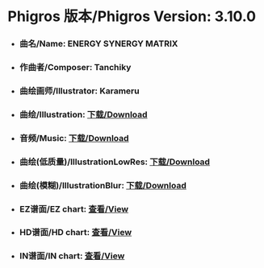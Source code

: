 
# Phigros 版本/Phigros Version:  3.10.0

- ### __曲名/Name:  ENERGY SYNERGY MATRIX__

- ### __作曲者/Composer:  Tanchiky__

- ### __曲绘画师/Illustrator:  Karameru__

- ### __曲绘/Illustration:  [下载/Download](https://github.com/Po6647A/WebAssests/releases/download/3.10.0/898.png)__

- ### __音频/Music:  [下载/Download](https://github.com/Po6647A/WebAssests/releases/download/3.10.0/1775.ogg)__

- ### __曲绘(低质量)/IllustrationLowRes:  [下载/Download](https://github.com/Po6647A/WebAssests/releases/download/3.10.0/1390.png)__

- ### __曲绘(模糊)/IllustrationBlur:  [下载/Download](https://github.com/Po6647A/WebAssests/releases/download/3.10.0/0)__


- ### __EZ谱面/EZ chart:  [查看/View](./EZ.json/index.html)__

- ### __HD谱面/HD chart:  [查看/View](./HD.json/index.html)__

- ### __IN谱面/IN chart:  [查看/View](./IN.json/index.html)__
